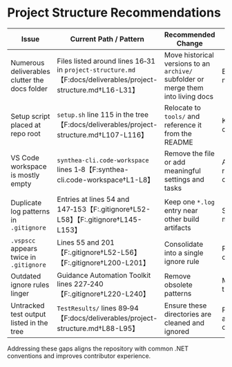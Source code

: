 # Project Structure Recommendations

| Issue | Current Path / Pattern | Recommended Change | Rationale |
| --- | --- | --- | --- |
| Numerous deliverables clutter the docs folder | Files listed around lines 16‑31 in `project-structure.md`【F:docs/deliverables/project-structure.md†L16-L31】 | Move historical versions to an `archive/` subfolder or merge them into living docs | Easier navigation |
| Setup script placed at repo root | `setup.sh` line 115 in the tree【F:docs/deliverables/project-structure.md†L107-L116】 | Relocate to `tools/` and reference it from the README | Keeps root clean |
| VS Code workspace is mostly empty | `synthea-cli.code-workspace` lines 1‑8【F:synthea-cli.code-workspace†L1-L8】 | Remove the file or add meaningful settings and tasks | Avoids redundant configuration |
| Duplicate log patterns in `.gitignore` | Entries at lines 54 and 147‑153【F:.gitignore†L52-L58】【F:.gitignore†L145-L153】 | Keep one `*.log` entry near other build artifacts | Simplifies maintenance |
| `.vspscc` appears twice in `.gitignore` | Lines 55 and 201【F:.gitignore†L52-L56】【F:.gitignore†L200-L201】 | Consolidate into a single ignore rule | Reduces clutter |
| Outdated ignore rules linger | Guidance Automation Toolkit lines 227‑240【F:.gitignore†L220-L240】 | Remove obsolete patterns | Modernizes the list |
| Untracked test output listed in the tree | `TestResults/` lines 89‑94【F:docs/deliverables/project-structure.md†L88-L95】 | Ensure these directories are cleaned and ignored | Prevents accidental commits |

Addressing these gaps aligns the repository with common .NET conventions and improves contributor experience.
